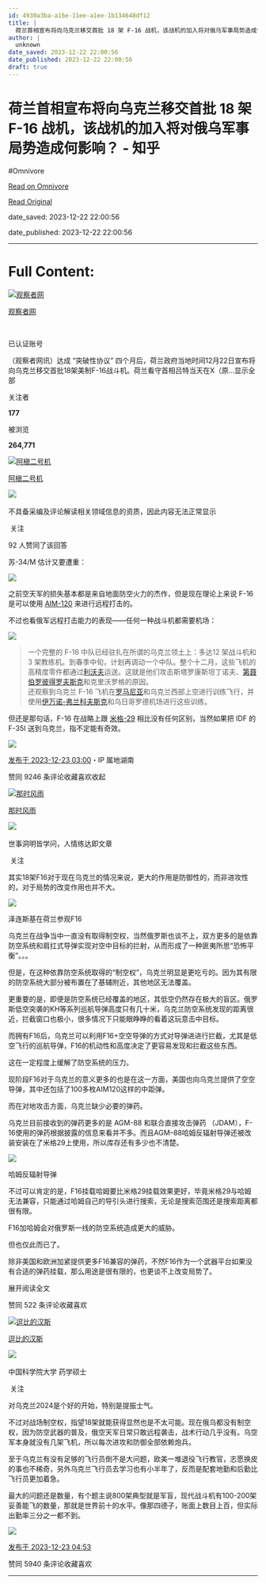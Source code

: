 ```yaml
---
id: 4930a3ba-a16e-11ee-a1ee-1b134648df12
title: |
  荷兰首相宣布将向乌克兰移交首批 18 架 F-16 战机，该战机的加入将对俄乌军事局势造成何影响？ - 知乎
author: |
  unknown
date_saved: 2023-12-22 22:00:56
date_published: 2023-12-22 22:00:56
draft: true
---
```


# 荷兰首相宣布将向乌克兰移交首批 18 架 F-16 战机，该战机的加入将对俄乌军事局势造成何影响？ - 知乎
#Omnivore

[Read on Omnivore](https://omnivore.app/me/18-f-16-18c95d10a77)

[Read Original](https://www.zhihu.com/question/636242343/answer/3335629865)

date_saved: 2023-12-22 22:00:56

date_published: 2023-12-22 22:00:56

--- 

# Full Content: 

[![观察者网](https://proxy-prod.omnivore-image-cache.app/0x0,suy7aKubHD8TSPGrhvTy_4QtFSt6rtA1AA_HqVVTiWF0/https://picx.zhimg.com/v2-eb31780e3c9a79d75fe6ad42dfb76ebb_l.jpg?source=1def8aca)](https://www.zhihu.com/org/guan-cha-zhe-wang-31)

[观察者网](https://www.zhihu.com/org/guan-cha-zhe-wang-31)

[​](https://www.zhihu.com/question/48510028)

已认证账号

（观察者网讯）达成 “突破性协议” 四个月后，荷兰政府当地时间12月22日宣布将向乌克兰移交首批18架美制F-16战斗机。荷兰看守首相吕特当天在X（原…显示全部 ​

关注者

**177**

被浏览

**264,771**

[![阿槇二号机](https://proxy-prod.omnivore-image-cache.app/0x0,sMfwfFnVMvrdj7ABdLmuYYpVr-wVt8yogd-BpCL64jpc/https://pic1.zhimg.com/v2-584cf02f178079d38062f54fc93487b2_l.jpg?source=2c26e567)](https://www.zhihu.com/people/NotFoundII1991)

[阿槇二号机](https://www.zhihu.com/people/NotFoundII1991)

​![](https://proxy-prod.omnivore-image-cache.app/0x0,sEQaOWrSM4sYxMszrQ6lhsM51WgM5AvlqxCkeG6GJZz4/https://pic1.zhimg.com/v2-4812630bc27d642f7cafcd6cdeca3d7a.jpg?source=88ceefae)

不具备采编及评论解读相关领域信息的资质，因此内容无法正常显示

​ 关注

92 人赞同了该回答

苏-34/M 估计又要遭重：

![](https://proxy-prod.omnivore-image-cache.app/1280x1280,sP9aCTsjKXUzpKQUluVc-jpy19WxlpPFyRiauyxMD7iA/https://pic1.zhimg.com/50/v2-86908e30c415cc7bb13ed77df89b5218_720w.jpg?source=2c26e567)

之前空天军的损失基本都是来自地面防空火力的杰作，但是现在理论上来说 F-16 是可以使用 [AIM-120](https://www.zhihu.com/search?q=AIM-120&search%5Fsource=Entity&hybrid%5Fsearch%5Fsource=Entity&hybrid%5Fsearch%5Fextra=%7B%22sourceType%22%3A%22answer%22%2C%22sourceId%22%3A3335629865%7D) 来进行远程打击的。

不过也看俄军远程打击能力的表现——任何一种战斗机都需要机场：

![](https://proxy-prod.omnivore-image-cache.app/1280x719,sgJtX0hSCvgsKsgNOxxxjPHKbEMb0e-o9Ve01tNHIG-A/https://picx.zhimg.com/50/v2-13a33b438bede846f32a943e8eadf76e_720w.jpg?source=2c26e567)

> 一个完整的 F-16 中队已经驻扎在所谓的乌克兰领土上：多达12 架战斗机和3 架教练机。到春季中旬，计划再调动一个中队。整个十二月，这些飞机的高精度零件都通过[利沃夫](https://www.zhihu.com/search?q=%E5%88%A9%E6%B2%83%E5%A4%AB&search%5Fsource=Entity&hybrid%5Fsearch%5Fsource=Entity&hybrid%5Fsearch%5Fextra=%7B%22sourceType%22%3A%22answer%22%2C%22sourceId%22%3A3335629865%7D)运送。这就是他们攻击斯塔罗康斯坦丁诺夫、[第聂伯罗彼得罗夫斯克](https://www.zhihu.com/search?q=%E7%AC%AC%E8%81%82%E4%BC%AF%E7%BD%97%E5%BD%BC%E5%BE%97%E7%BD%97%E5%A4%AB%E6%96%AF%E5%85%8B&search%5Fsource=Entity&hybrid%5Fsearch%5Fsource=Entity&hybrid%5Fsearch%5Fextra=%7B%22sourceType%22%3A%22answer%22%2C%22sourceId%22%3A3335629865%7D)和克里沃罗格的原因。  
> 还观察到乌克兰 F-16 飞机在[罗马尼亚](https://www.zhihu.com/search?q=%E7%BD%97%E9%A9%AC%E5%B0%BC%E4%BA%9A&search%5Fsource=Entity&hybrid%5Fsearch%5Fsource=Entity&hybrid%5Fsearch%5Fextra=%7B%22sourceType%22%3A%22answer%22%2C%22sourceId%22%3A3335629865%7D)和乌克兰西部上空进行训练飞行，并使用[伊万诺-弗兰科夫斯克](https://www.zhihu.com/search?q=%E4%BC%8A%E4%B8%87%E8%AF%BA-%E5%BC%97%E5%85%B0%E7%A7%91%E5%A4%AB%E6%96%AF%E5%85%8B&search%5Fsource=Entity&hybrid%5Fsearch%5Fsource=Entity&hybrid%5Fsearch%5Fextra=%7B%22sourceType%22%3A%22answer%22%2C%22sourceId%22%3A3335629865%7D)和乌日哥罗德机场进行这些训练。

但还是那句话，F-16 在战略上跟 [米格-29](https://www.zhihu.com/search?q=%E7%B1%B3%E6%A0%BC-29&search%5Fsource=Entity&hybrid%5Fsearch%5Fsource=Entity&hybrid%5Fsearch%5Fextra=%7B%22sourceType%22%3A%22answer%22%2C%22sourceId%22%3A3335629865%7D) 相比没有任何区别，当然如果把 IDF 的 F-35I 送到乌克兰，指不定能有奇效。

![](https://proxy-prod.omnivore-image-cache.app/900x675,srnfa7vX2ie9Zlr2T6mJeMRwalX_DeLDqLytPW1lEHNw/https://picx.zhimg.com/50/v2-37b5606564ff69da1be070fb58dd1bd8_720w.jpg?source=2c26e567)

[发布于 2023-12-23 03:00](https://www.zhihu.com/question/636242343/answer/3335629865)・IP 属地湖南

​赞同 92​​46 条评论​收藏​喜欢收起​

[![那时风雨](https://proxy-prod.omnivore-image-cache.app/0x0,snnjY1oEXS6qUTQTfge88pynDS19sTk0X24TdxXFyZOg/https://pic1.zhimg.com/v2-d370ba0bc1976be5b96716f5852f060c_l.jpg?source=1def8aca)](https://www.zhihu.com/people/nashifengyu)

[那时风雨](https://www.zhihu.com/people/nashifengyu)

​![](https://proxy-prod.omnivore-image-cache.app/0x0,sRpP1H2oa_TfsDLpATwsIt6ipVLRN7HlUZGTch2Ee4JQ/https://picx.zhimg.com/v2-4812630bc27d642f7cafcd6cdeca3d7a.jpg?source=88ceefae)

世事洞明皆学问，人情练达即文章

​ 关注

其实18架F16对于现在乌克兰的情况来说，更大的作用是防御性的，而非进攻性的，对于局势的改变作用也并不大。

![](https://proxy-prod.omnivore-image-cache.app/1736x910,sOjKguT4zKWiEdwnSI3zs4H1J4pR8b9qYRPErhvUDo0A/https://pica.zhimg.com/50/v2-60a1172229b942f459fc4bc3f8c1d81b_720w.jpg?source=1def8aca)

泽连斯基在荷兰参观F16

乌克兰在战争当中一直没有取得制空权，当然俄罗斯也谈不上，双方更多的是依靠防空系统和肩扛式导弹实现对空中目标的拦射，从而形成了一种匪夷所思“恐怖平衡”。。。

但是，在这种依靠防空系统取得的“制空权”，乌克兰明显是更吃亏的。因为其有限的防空系统大部分被布置在了基辅附近，其他地区无法覆盖。

更重要的是，即便是防空系统已经覆盖的地区，其低空仍然存在极大的盲区。俄罗斯低空突袭的KH等系列巡航导弹高度只有几十米，乌克兰防空系统发现的距离很近，拦截窗口也极小，很多情况下只能眼睁睁的看着这玩意击中目标。

而拥有F16后，乌克兰可以利用F16+空空导弹的方式对导弹进进行拦截，尤其是低空飞行的巡航导弹，F16的机动性和高度决定了更容易发现和拦截这些东西。

这在一定程度上缓解了防空系统的压力。

现阶段F16对于乌克兰的意义更多的也是在这一方面，美国也向乌克兰提供了空空导弹，其中还包括了100多枚AIM120这样的中距弹。

而在对地攻击方面，乌克兰缺少必要的弹药。

乌克兰目前接收到的弹药更多的是 AGM-88 和联合直接攻击弹药 （JDAM），F-16使用的弹药根据披露的信息来看并不多。而且AGM–88哈姆反辐射导弹还被改装安装在了米格29上使用，所以库存还有多少也不清楚。

![](https://proxy-prod.omnivore-image-cache.app/908x0,sbslt-XIEsIaIu0KjdnR3m-kIhHE7Bl3hTqr5TGNsWcs/https://pic1.zhimg.com/50/v2-dbc38436d5840bbe347e6cc5757072a2_720w.jpg?source=1def8aca)

哈姆反辐射导弹

不过可以肯定的是，F16挂载哈姆要比米格29挂载效果更好，毕竟米格29与哈姆无法兼容，只能通过哈姆自己的导引头进行搜索，无论是搜索范围还是搜索距离都很有限。

F16加哈姆会对俄罗斯一线的防空系统造成更大的威胁。

但也仅此而已了。

除非美国和欧洲加紧提供更多F16兼容的弹药，不然F16作为一个武器平台如果没有合适的弹药挂载，那么用途是很有限的，也更谈不上改变局势了。

展开阅读全文​

​赞同 52​​2 条评论​收藏​喜欢

[![逗比的汉斯](https://proxy-prod.omnivore-image-cache.app/0x0,s0VqfkZSzAIJIPe9KdlzS8g5OrNFBn8DH6ZvOzxm__JA/https://picx.zhimg.com/v2-f363759fe4adf677401e2577d9884296_l.jpg?source=1def8aca)](https://www.zhihu.com/people/gao-yuan-zhuo-3)

[逗比的汉斯](https://www.zhihu.com/people/gao-yuan-zhuo-3)

[​](https://www.zhihu.com/question/48510028)​![](https://proxy-prod.omnivore-image-cache.app/0x0,sKBtfFYtK0ROqGdvN0zCp5BhZ6pS4CW6jvNAosyO8byE/https://pica.zhimg.com/v2-4812630bc27d642f7cafcd6cdeca3d7a.jpg?source=88ceefae)

中国科学院大学 药学硕士

​ 关注

对乌克兰2024是个好的开始，特别是提振士气。

不过对战场制空权，指望18架就能获得显然也是不太可能。现在俄乌都没有制空权，因为防空武器的普及，俄空天军日常只敢远程袭击，战术行动几乎没有。乌空军本身就没有几架飞机，所以每次进攻和防御全部依赖炮兵。

至于乌克兰有没有足够的飞行员倒不是大问题，欧美一堆退役飞行教官，志愿换皮的事也不稀奇，另外乌克兰飞行员去学习也有小半年了，反而是配套地勤和后勤比飞行员更加着急。

最大的问题还是数量，有个题主说800架典型就是军盲，现代战斗机有100-200架妥善能飞的数量，那就是世界前十的水平。像那四德子，账面上数目上百，但实际出勤率三分之一都不到。

![](https://proxy-prod.omnivore-image-cache.app/2048x0,sCAV9dhrBa0aqLpsFGokiJrcPVCUeDQ4X3wMHbSA4oOc/https://picx.zhimg.com/50/v2-a815c07543be2a465b1a147ed94c8ca5_720w.jpg?source=1def8aca)

[发布于 2023-12-23 04:53](https://www.zhihu.com/question/636242343/answer/3335736939)

​赞同 59​​40 条评论​收藏​喜欢

---


